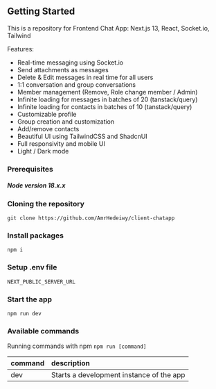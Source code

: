 ## Getting Started

This is a repository for Frontend Chat App: Next.js 13, React, Socket.io, Tailwind

Features:

- Real-time messaging using Socket.io
- Send attachments as messages
- Delete & Edit messages in real time for all users
- 1:1 conversation and group conversations
- Member management (Remove, Role change member / Admin)
- Infinite loading for messages in batches of 20 (tanstack/query)
- Infinite loading for contacts in batches of 10 (tanstack/query)
- Customizable profile
- Group creation and customization
- Add/remove contacts
- Beautiful UI using TailwindCSS and ShadcnUI
- Full responsivity and mobile UI
- Light / Dark mode

### Prerequisites

##### Node version 18.x.x

### Cloning the repository

`git clone https://github.com/AmrHedeiwy/client-chatapp`

### Install packages

`npm i`

### Setup .env file

`NEXT_PUBLIC_SERVER_URL`

### Start the app

`npm run dev`

### Available commands

Running commands with npm `npm run [command]`

| command | description                              |
| :------ | :--------------------------------------- |
| dev     | Starts a development instance of the app |
